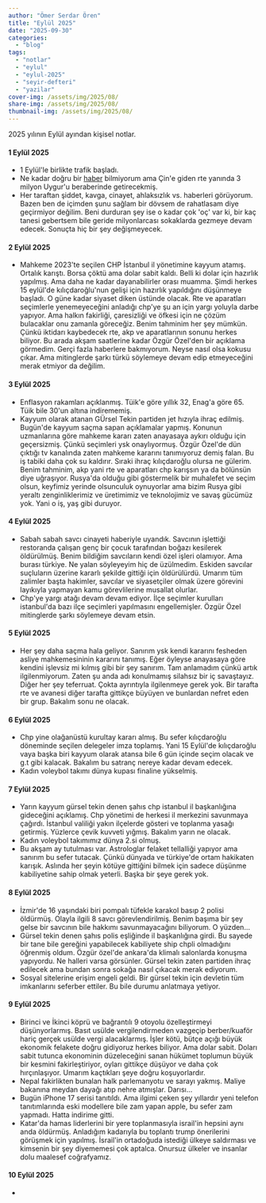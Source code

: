 ```yaml
---
author: "Ömer Serdar Ören"
title: "Eylül 2025"
date: "2025-09-30"
categories: 
  - "blog"
tags: 
  - "notlar"
  - "eylul"
  - "eylul-2025"
  - "seyir-defteri"
  - "yazilar"
cover-img: /assets/img/2025/08/
share-img: /assets/img/2025/08/
thumbnail-img: /assets/img/2025/08/
---
```


2025 yılının Eylül ayından kişisel notlar.

#### 1 Eylül 2025

- 1 Eylül'le birlikte trafik başladı.
- Ne kadar doğru bir [haber](https://x.com/turankislakci/status/1962485111867187479) bilmiyorum ama Çin'e giden rte yanında 3 milyon Uygur'u beraberinde getirecekmiş.
- Her taraftan şiddet, kavga, cinayet, ahlaksızlık vs. haberleri görüyorum. Bazen ben de içimden şunu sağlam bir dövsem de rahatlasam diye geçirmiyor değilim. Beni durduran şey ise o kadar çok 'oç' var ki, bir kaç tanesi gebertsem bile geride milyonlarcası sokaklarda gezmeye devam edecek. Sonuçta hiç bir şey değişmeyecek.

#### 2 Eylül 2025

- Mahkeme 2023'te seçilen CHP İstanbul il yönetimine kayyum atamış. Ortalık karıştı. Borsa çöktü ama dolar sabit kaldı. Belli ki dolar için hazırlık yapılmış. Ama daha ne kadar dayanabilirler orası muamma. Şimdi herkes 15 eylül'de kılıçdaroğlu'nun gelişi için hazırlık yapıldığını düşünmeye başladı. O güne kadar siyaset diken üstünde olacak. Rte ve aparatları seçimlerle yenemeyeceğini anladığı chp'ye şu an için yargı yoluyla darbe yapıyor. Ama halkın fakirliği, çaresizliği ve öfkesi için ne çözüm bulacaklar onu zamanla göreceğiz. Benim tahminim her şey mümkün. Çünkü iktidarı kaybedecek rte, akp ve aparatlarının sonunu herkes biliyor. Bu arada akşam saatlerine kadar Özgür Özel'den bir açıklama görmedim. Gerçi fazla haberlere bakmıyorum. Neyse nasıl olsa kokusu çıkar. Ama mitinglerde şarkı türkü söylemeye devam edip etmeyeceğini merak etmiyor da değilim.

#### 3 Eylül 2025

- Enflasyon rakamları açıklanmış. Tüik'e göre yıllık 32, Enag'a göre 65. Tüik bile 30'un altına indirememiş.
- Kayyum olarak atanan GÜrsel Tekin partiden jet hızıyla ihraç edilmiş. Bugün'de kayyum saçma sapan açıklamalar yapmış. Konunun uzmanlarına göre mahkeme kararı zaten anayasaya aykırı olduğu için geçersizmiş. Çünkü seçimleri ysk onaylıyormuş. Özgür Özel'de dün çıktığı tv kanalında zaten mahkeme kararını tanımıyoruz demiş falan. Bu iş tabiki daha çok su kaldırır. Sıraki ihraç kılıçdaroğlu olursa ne gülerim. Benim tahminim, akp yani rte ve aparatları chp karışsın ya da bölünsün diye uğraşıyor. Rusya'da olduğu gibi göstermelik bir muhalefet ve seçim olsun, keyfimiz yerinde olsunculuk oynuyorlar ama bizim Rusya gibi yeraltı zenginliklerimiz ve üretimimiz ve teknolojimiz ve savaş gücümüz yok. Yani o iş, yaş gibi duruyor.

#### 4 Eylül 2025

- Sabah sabah savcı cinayeti haberiyle uyandık. Savcının işlettiği restoranda çalışan genç bir çocuk tarafından boğazı kesilerek öldürülmüş. Benim bildiğim savcıların kendi özel işleri olamıyor. Ama burası türkiye. Ne yalan söyleyeyim hiç de üzülmedim. Eskiden savcılar suçluların üzerine kararlı şekilde gittiği için öldürülürdü. Umarım tüm zalimler başta hakimler, savcılar ve siyasetçiler olmak üzere görevini layıkıyla yapmayan kamu görevlilerine musallat olurlar.
- Chp'ye yargı atağı devam devam ediyor. İlçe seçimler kurulları istanbul'da bazı ilçe seçimleri yapılmasını engellemişler. Özgür Özel mitinglerde şarkı söylemeye devam etsin.

#### 5 Eylül 2025

- Her şey daha saçma hala geliyor. Sanırım ysk kendi kararını fesheden asliye mahkemesininin kararını tanımış. Eğer öyleyse anayasaya göre kendini işlevsiz mi kılmış gibi bir şey sanırım. Tam anlamadım çünkü artık ilgilenmiyorum. Zaten şu anda adı konulmamış silahsız bir iç savaştayız. Diğer her şey teferruat. Çokta ayrıntıyla ilgilenmeye gerek yok. Bir tarafta rte ve avanesi diğer tarafta gittikçe büyüyen ve bunlardan nefret eden bir grup. Bakalım sonu ne olacak.

#### 6 Eylül 2025

- Chp yine olağanüstü kurultay kararı almış. Bu sefer kılıçdaroğlu döneminde seçilen delegeler imza toplamış. Yani 15 Eylül'de kılıçdaroğlu vaya başka biri kayyum olarak atansa bile 6 gün içinde seçim olacak ve g.t gibi kalacak. Bakalım bu satranç nereye kadar devam edecek.
- Kadın voleybol takımı dünya kupası finaline yükselmiş.

#### 7 Eylül 2025

- Yarın kayyum gürsel tekin denen şahıs chp istanbul il başkanlığına gideceğini açıklamış. Chp yönetimi de herkesi il merkezini savunmaya çağırdı. İstanbul valiliği yakın ilçelerde gösteri ve toplanma yasağı getirmiş. Yüzlerce çevik kuvveti yığmış. Bakalım yarın ne olacak.
- Kadın voleybol takımımız dünya 2.si olmuş.
- Bu akşam ay tutulması var. Astrologlar felaket tellalliği yapıyor ama sanırım bu sefer tutacak. Çünkü dünyada ve türkiye'de ortam hakikaten karışık. Aslında her şeyin kötüye gittiğini bilmek için sadece düşünme kabiliyetine sahip olmak yeterli. Başka bir şeye gerek yok.

#### 8 Eylül 2025

- İzmir'de 16 yaşındaki biri pompalı tüfekle karakol basıp 2 polisi öldürmüş. Olayla ilgili 8 savcı görevlendirilmiş. Benim başıma bir şey gelse bir savcının bile hakkımı savunmayacağını biliyorum. O yüzden...
- Gürsel tekin denen şahıs polis eşliğinde il başkanlığına girdi. Bu sayede bir tane bile gereğini yapabilecek kabiliyete ship chpli olmadığını öğrenmiş oldum. Özgür özel'de ankara'da klimalı salonlarda konuşma yapıyordu. Ne halleri varsa görsünler. Gürsel tekin zaten partiden ihraç edilecek ama bundan sonra sokağa nasıl çıkacak merak ediyorum.
- Sosyal sitelerine erişim engeli geldi. Bir gürsel tekin için devletin tüm imkanlarını seferber ettiler. Bu bile durumu anlatmaya yetiyor.

#### 9 Eylül 2025

- Birinci ve İkinci köprü ve bağrantılı 9 otoyolu özelleştirmeyi düşünyorlarmış. Basıt usülde vergilendirmeden vazgeçip berber/kuaför hariç gerçek usülde vergi alacaklarmış. İşler kötü, bütçe açığı büyük ekonomik felakete doğru gidiyoruz herkes biliyor. Ama dolar sabit. Doları sabit tutunca ekonominin düzeleceğini sanan hükümet toplumun büyük bir kesmini fakirleştiriyor, oyları gittikçe düşüyor ve daha çok hırçınlaşıyor. Umarım kaçtıkları şeye doğru koşuyorlardır.
- Nepal fakirlikten bunalan halk parlemanyotu ve sarayı yakmış. Maliye bakanına meydan dayağı atıp nehre atmışlar. Darısı...
- Bugün iPhone 17 serisi tanıtıldı. Ama ilgimi çeken şey yıllardır yeni telefon tanıtımlarında eski modellere bile zam yapan apple, bu sefer zam yapmadı. Hatta indirime gitti.
- Katar'da hamas liderlerini bir yere toplanmasıyla israil'in hepsini aynı anda öldürmüş. Anladığım kadarıyla bu toplantı trump önerilerini görüşmek için yapılmış. İsrail'in ortadoğuda istediği ülkeye saldırması ve kimsenin bir şey diyememesi çok aptalca. Onursuz ülkeler ve insanlar dolu maalesef coğrafyamız.

#### 10 Eylül 2025

- 
